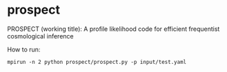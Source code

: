 # prospect
PROSPECT (working title): A profile likelihood code for efficient frequentist cosmological inference

How to run:

` mpirun -n 2 python prospect/prospect.py -p input/test.yaml `

